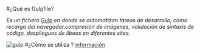 #¿Qué es Gulpfile?

  *Es un fichero* [Gulp](https://www.npmjs.com/package/gulp) *en donde se automatizan tareas de desarrollo, como recarga del navegador,compresión de imágenes, validación de sintaxis de código, despliegues de libeos en diferentes sites.*

![gulp](https://raw.githubusercontent.com/gulpjs/artwork/master/gulp-2x.png)
#¿Cómo se utiliza ?
[información](https://frontendlabs.io/1669--gulp-js-en-espanol-tutorial-basico-primeros-pasos-y-ejemplos)

